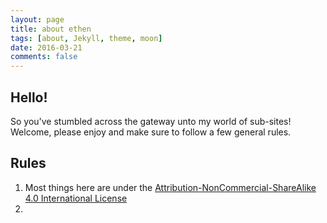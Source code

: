 ```yaml
---
layout: page
title: about ethen
tags: [about, Jekyll, theme, moon]
date: 2016-03-21
comments: false
---
```

    
## Hello!

So you've stumbled across the gateway unto my world of sub-sites! Welcome, please enjoy and make sure to follow a few general rules.

## Rules

1. Most things here are under the [Attribution-NonCommercial-ShareAlike 4.0 International License](https://creativecommons.org/licenses/by-nc-sa/4.0/ "License")
2. 

